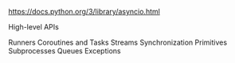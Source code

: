 https://docs.python.org/3/library/asyncio.html

High-level APIs

Runners
Coroutines and Tasks
Streams
Synchronization Primitives
Subprocesses
Queues
Exceptions